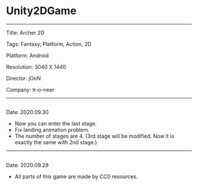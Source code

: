 # Unity2DGame

------------

Title: Archer 2D

Tags: Fantasy, Platform, Action, 2D

Platform: Android

Resolution: 3040 X 1440

Director: jOoN

Company: π-o-neer

------------

## <Archer v0.2 Released>

Date: 2020.09.30

- Now you can enter the last stage.
- Fix landing animation problem.
- The number of stages are 4. (3rd stage will be modified. Now it is exactly the same with 2nd stage.)

------------

## <Archer v0.1 Released>

Date: 2020.09.29

- All parts of this game are made by CC0 resources.
